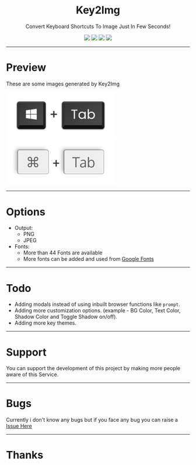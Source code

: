<h1 align='center'>Key2Img</h1>
<p align='center'>Convert Keyboard Shortcuts To Image Just In Few Seconds!</p>

<p align='center'>
  <a href="https://www.javascript.com/"><img src="https://img.shields.io/badge/JavaScript-323330?style=for-the-badge&logo=javascript&logoColor=F7DF1E"></a>
  <a href="https://jquery.com/"><img src="https://img.shields.io/badge/jQuery-0769AD?style=for-the-badge&logo=jquery&logoColor=white"></a>
  <a href="https://code.visualstudio.com/"><img src="https://img.shields.io/badge/VS_Code-0078D4?style=for-the-badge&logo=visual%20studio%20code&logoColor=white"></a>
  <a href="https://pages.github.com/"><img src="https://img.shields.io/badge/GitHub-333333?style=for-the-badge&logo=github&logoColor=white"></a>
</p>

---

# Preview

These are some images generated by Key2Img

<img src="static/img/win+s.jpeg" width="300px">
<img src="static/img/command+s.jpeg" width="300px">

---

# Options

- Output:
  - PNG
  - JPEG
- Fonts:
  - More than 44 Fonts are available
  - More fonts can be added and used from [Google Fonts](https://fonts.google.com)

---

# Todo
- Adding modals instead of using inbuilt browser functions like `prompt`.
- Adding more customization options. (example - BG Color, Text Color, Shadow Color and Toggle Shadow on/off).
- Adding more key themes.

---

# Support
You can support the development of this project by making more people aware of this Service.

---

# Bugs
Currently i don't know any bugs but if you face any bug you can raise a [Issue Here](https://github.com/Key2img/Source/issues/new)

---

# Thanks
